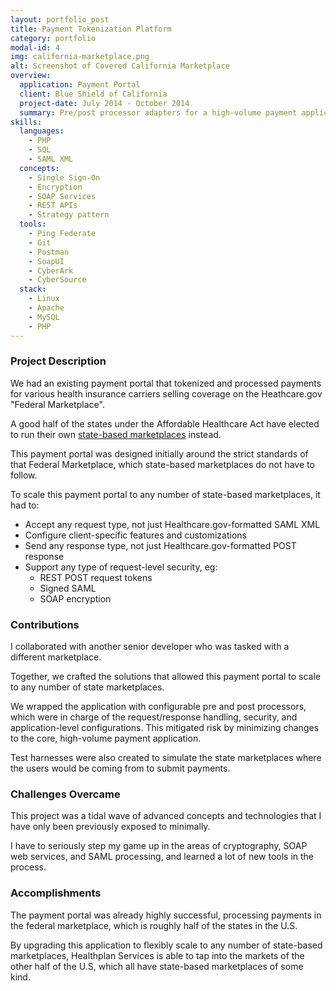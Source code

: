 ```yaml
---
layout: portfolio_post
title: Payment Tokenization Platform
category: portfolio
modal-id: 4
img: california-marketplace.png
alt: Screenshot of Covered California Marketplace
overview:
  application: Payment Portal
  client: Blue Shield of California
  project-date: July 2014 - October 2014
  summary: Pre/post processor adapters for a high-volume payment application used on healthcare.gov, allowing it to scale out to state marketplaces as well. 
skills:
  languages:
    - PHP
    - SQL
    - SAML XML
  concepts:
    - Single Sign-On
    - Encryption
    - SOAP Services
    - REST APIs
    - Strategy pattern
  tools:
    - Ping Federate
    - Git
    - Postman
    - SoapUI
    - CyberArk
    - CyberSource
  stack:
    - Linux
    - Apache
    - MySQL
    - PHP
---
```


### Project Description

We had an existing payment portal that tokenized and processed payments for various health insurance carriers selling coverage on the Heathcare.gov "Federal Marketplace".

A good half of the states under the Affordable Healthcare Act have elected to run their own [state-based marketplaces](http://kff.org/health-reform/state-indicator/state-health-insurance-marketplace-types/) instead.

This payment portal was designed initially around the strict standards of that Federal Marketplace, which state-based marketplaces do not have to follow.

To scale this payment portal to any number of state-based marketplaces, it had to:

- Accept any request type, not just Healthcare.gov-formatted SAML XML
- Configure client-specific features and customizations
- Send any response type, not just Healthcare.gov-formatted POST response
- Support any type of request-level security, eg:
  - REST POST request tokens
  - Signed SAML
  - SOAP encryption
### Contributions

I collaborated with another senior developer who was tasked with a different marketplace.

Together, we crafted the solutions that allowed this payment portal to scale to any number of state marketplaces.

We wrapped the application with configurable pre and post processors, which were in charge of the request/response handling, security, and application-level configurations. This mitigated risk by minimizing changes to the core, high-volume payment application.

Test harnesses were also created to simulate the state marketplaces where the users would be coming from to submit payments.

### Challenges Overcame

This project was a tidal wave of advanced concepts and technologies that I have only been previously exposed to minimally.

I have to seriously step my game up in the areas of cryptography, SOAP web services, and SAML processing, and learned a lot of new tools in the process.

### Accomplishments

The payment portal was already highly successful, processing payments in the federal marketplace, which is roughly half of the states in the U.S.

By upgrading this application to flexibly scale to any number of state-based marketplaces, Healthplan Services is able to tap into the markets of the other half of the U.S, which all have state-based marketplaces of some kind.
